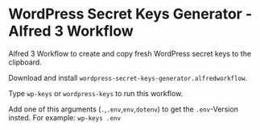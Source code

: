 # WordPress Secret Keys Generator - Alfred 3 Workflow
Alfred 3 Workflow to create and copy fresh WordPress secret keys to the clipboard.

Download and install `wordpress-secret-keys-generator.alfredworkflow`.

Type `wp-keys` or `wordpress-keys` to run this workflow.

Add one of this arguments (`.`,`.env`,`env`,`dotenv`) to get the `.env`-Version insted. For example:
`wp-keys .env`
